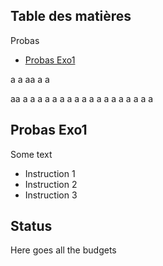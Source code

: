 
## Table des matières

Probas
- [Probas Exo1](#p1)

a
a
aa
a
a

aa
a
a
a
a
a
a
a
a
a
a
a
a
a
a
a
a
a
a


## Probas Exo1

Some text

- Instruction 1
- Instruction 2
- Instruction 3

## Status

Here goes all the budgets
